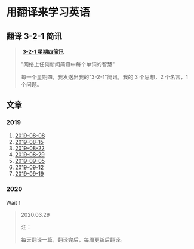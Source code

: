 # 用翻译来学习英语

## 翻译 3-2-1 简讯

>
>
>​                                                                             **[3-2-1 星期四简讯](https://jamesclear.com/3-2-1)**
>
>"网络上任何新闻简讯中每个单词的智慧"
>
>  每一个星期四，我发送出我的"3-2-1"简讯，我的 3 个思想，2 个名言，1 个问题。     

## 文章

### 2019

1.  [2019-08-08](doc/2019-08-08.md)
2. [2019-08-15](doc/2019-08-15.md)
3.  [2019-08-22](doc/2019-08-22.md)
4.  [2019-08-29](doc/2019-08-29.md)
5.  [2019-09-05](doc/2019-09-05.md)
6.  [2019-09-12](doc/2019-09-12.md)
7.  [2019-09-19](doc/2019-09-19.md)

### 2020

   Wait！

> 2020.03.29 
>
> 注：
>
> 每天翻译一篇，翻译完后，每周更新后翻译。